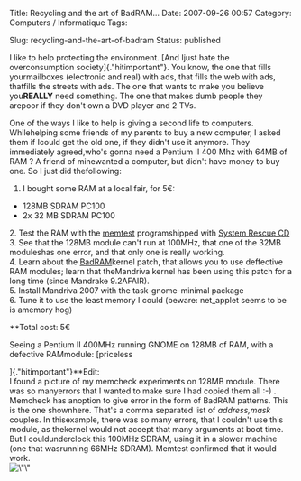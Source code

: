 Title: Recycling and the art of BadRAM...
Date: 2007-09-26 00:57
Category: Computers / Informatique
Tags:

Slug: recycling-and-the-art-of-badram
Status: published

I like to help protecting the environment. [And Ijust hate the overconsumption society]{.\"hitimportant\"}. You know, the one that fills yourmailboxes (electronic and real) with ads, that fills the web with ads, thatfills the streets with ads. The one that wants to make you believe you**REALLY** need something. The one that makes dumb people they arepoor if they don't own a DVD player and 2 TVs.  
  
One of the ways I like to help is giving a second life to computers. Whilehelping some friends of my parents to buy a new computer, I asked them if Icould get the old one, if they didn't use it anymore. They immediately agreed,who's gonna need a Pentium II 400 Mhz with 64MB of RAM ? A friend of minewanted a computer, but didn't have money to buy one. So I just did thefollowing:  
  
1. I bought some RAM at a local fair, for 5€:

-   128MB SDRAM PC100
-   2x 32 MB SDRAM PC100

2\. Test the RAM with the [memtest](\%22http://www.memtest.org/\%22) programshipped with [System Rescue CD](\%22http://www.sysresccd.org/\%22)  
3. See that the 128MB module can't run at 100MHz, that one of the 32MB moduleshas one error, and that only one is really working.  
4. Learn about the [BadRAM](\%22http://rick.vanrein.org/linux/badram/\%22)kernel patch, that allows you to use deffective RAM modules; learn that theMandriva kernel has been using this patch for a long time (since Mandrake 9.2AFAIR).  
5. Install Mandriva 2007 with the task-gnome-minimal package  
6. Tune it to use the least memory I could (beware: net\_applet seems to be is amemory hog)  
  
**Total cost: 5€  
  
Seeing a Pentium II 400MHz running GNOME on 128MB of RAM, with a defective RAMmodule: [priceless  
  
]{.\"hitimportant\"}**Edit:  
I found a picture of my memcheck experiments on 128MB module. There was so manyerrors that I wanted to make sure I had copied them all :-) . Memcheck has anoption to give error in the form of BadRAM patterns. This is the one shownhere. That's a comma separated list of *address,mask* couples. In thisexample, there was so many errors, that I couldn't use this module, as thekernel would not accept that many arguments at boot time. But I couldunderclock this 100MHz SDRAM, using it in a slower machine (one that wasrunning 66MHz SDRAM). Memtest confirmed that it would work.  
![\\"\\"](\%22/public/vrac/memcheck.jpg\%22)  

